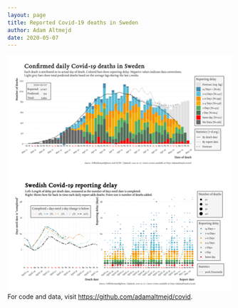 ```yaml
---
layout: page
title: Reported Covid-19 deaths in Sweden
author: Adam Altmejd
date: 2020-05-07
---
```


![Graph of Swedish Covid-19 deaths with reporting delay.](deaths_lag_sweden_2020-05-07.png "Swedish Covid-19 deaths.")
![Graph of Swedish Covid-19 reporting delay in daily deaths.](lag_trend_sweden_2020-05-07.png "Trend in Swedish Covid-19 mortality reporting delay.")
For code and data, visit <https://github.com/adamaltmejd/covid>.
